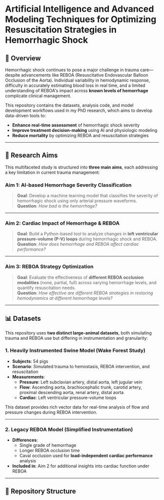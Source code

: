 # Artificial Intelligence and Advanced Modeling Techniques for Optimizing Resuscitation Strategies in Hemorrhagic Shock


## 🧠 Overview

Hemorrhagic shock continues to pose a major challenge in trauma care—despite advancements like REBOA (Resuscitative Endovascular Balloon Occlusion of the Aorta). Individual variability in hemodynamic response, difficulty in accurately estimating blood loss in real time, and a limited understanding of REBOA's impact across **known levels of hemorrhage** complicate clinical management.

This repository contains the datasets, analysis code, and model development workflows used in my PhD research, which aims to develop data-driven tools to:

- **Enhance real-time assessment** of hemorrhagic shock severity  
- **Improve treatment decision-making** using AI and physiologic modeling  
- **Reduce mortality** by optimizing REBOA and resuscitation strategies  

---

## 🎯 Research Aims

This multifaceted study is structured into **three main aims**, each addressing a key limitation in current trauma management:

### **Aim 1: AI-based Hemorrhage Severity Classification**
> **Goal**: Develop a machine learning model that classifies the severity of hemorrhagic shock using only arterial pressure waveforms.  
> **Question**: *How bad is the hemorrhage?*

---

### **Aim 2: Cardiac Impact of Hemorrhage & REBOA**
> **Goal**: Build a Python-based tool to analyze changes in **left ventricular pressure-volume (P-V) loops** during hemorrhagic shock and REBOA.  
> **Question**: *How does hemorrhage and REBOA affect cardiac performance?*

---

### **Aim 3: REBOA Strategy Optimization**
> **Goal**: Evaluate the effectiveness of **different REBOA occlusion modalities** (none, partial, full) across varying hemorrhage levels, and quantify resuscitation needs.  
> **Question**: *How effective are different REBOA strategies in restoring hemodynamics at different hemorrhage levels?*

---

## 📊 Datasets

This repository uses **two distinct large-animal datasets**, both simulating trauma and REBOA use but differing in instrumentation and granularity:

### 1. **Heavily Instrumented Swine Model (Wake Forest Study)**
- **Subjects**: 54 pigs  
- **Scenario**: Simulated trauma to hemostasis, REBOA intervention, and resuscitation  
- **Measurements**:
  - **Pressure**: Left subclavian artery, distal aorta, left jugular vein  
  - **Flow**: Ascending aorta, brachiocephalic trunk, carotid artery, proximal descending aorta, renal artery, distal aorta  
  - **Cardiac**: Left ventricular pressure-volume loops  

This dataset provides rich vector data for real-time analysis of flow and pressure changes during REBOA intervention.

---

### 2. **Legacy REBOA Model (Simplified Instrumentation)**
- **Differences**:
  - Single grade of hemorrhage  
  - Longer REBOA occlusion time  
  - Caval occlusion used for **load-independent cardiac performance** analysis  
- **Included in**: Aim 2 for additional insights into cardiac function under REBOA

---

## 📂 Repository Structure

